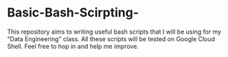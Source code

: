 # Basic-Bash-Scirpting-
This repository aims to writing useful bash scripts that I will be using for my "Data Engineering" class. All these scripts will be tested on Google Cloud Shell. Feel free to hop in and help me improve. 
